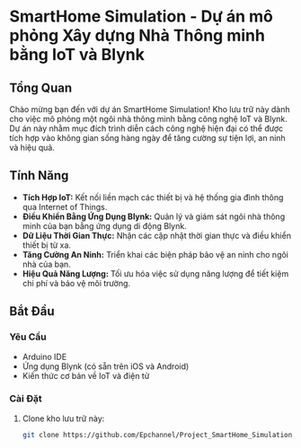 # SmartHome Simulation - Dự án mô phỏng Xây dựng Nhà Thông minh bằng IoT và Blynk

## Tổng Quan

Chào mừng bạn đến với dự án SmartHome Simulation! Kho lưu trữ này dành cho việc mô phỏng một ngôi nhà thông minh bằng công nghệ IoT và Blynk. Dự án này nhằm mục đích trình diễn cách công nghệ hiện đại có thể được tích hợp vào không gian sống hàng ngày để tăng cường sự tiện lợi, an ninh và hiệu quả.

## Tính Năng

- **Tích Hợp IoT:** Kết nối liền mạch các thiết bị và hệ thống gia đình thông qua Internet of Things.
- **Điều Khiển Bằng Ứng Dụng Blynk:** Quản lý và giám sát ngôi nhà thông minh của bạn bằng ứng dụng di động Blynk.
- **Dữ Liệu Thời Gian Thực:** Nhận các cập nhật thời gian thực và điều khiển thiết bị từ xa.
- **Tăng Cường An Ninh:** Triển khai các biện pháp bảo vệ an ninh cho ngôi nhà của bạn.
- **Hiệu Quả Năng Lượng:** Tối ưu hóa việc sử dụng năng lượng để tiết kiệm chi phí và bảo vệ môi trường.

## Bắt Đầu

### Yêu Cầu

- Arduino IDE
- Ứng dụng Blynk (có sẵn trên iOS và Android)
- Kiến thức cơ bản về IoT và điện tử

### Cài Đặt

1. Clone kho lưu trữ này:
   ```bash
   git clone https://github.com/Epchannel/Project_SmartHome_Simulation.git
